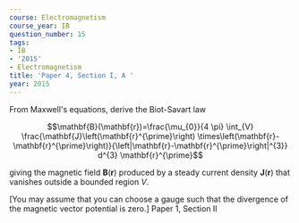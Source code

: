 ```yaml
---
course: Electromagnetism
course_year: IB
question_number: 15
tags:
- IB
- '2015'
- Electromagnetism
title: 'Paper 4, Section I, A '
year: 2015
---
```




From Maxwell's equations, derive the Biot-Savart law

$$\mathbf{B}(\mathbf{r})=\frac{\mu_{0}}{4 \pi} \int_{V} \frac{\mathbf{J}\left(\mathbf{r}^{\prime}\right) \times\left(\mathbf{r}-\mathbf{r}^{\prime}\right)}{\left|\mathbf{r}-\mathbf{r}^{\prime}\right|^{3}} d^{3} \mathbf{r}^{\prime}$$

giving the magnetic field $\mathbf{B}(\mathbf{r})$ produced by a steady current density $\mathbf{J}(\mathbf{r})$ that vanishes outside a bounded region $V$.

[You may assume that you can choose a gauge such that the divergence of the magnetic vector potential is zero.] Paper 1, Section II